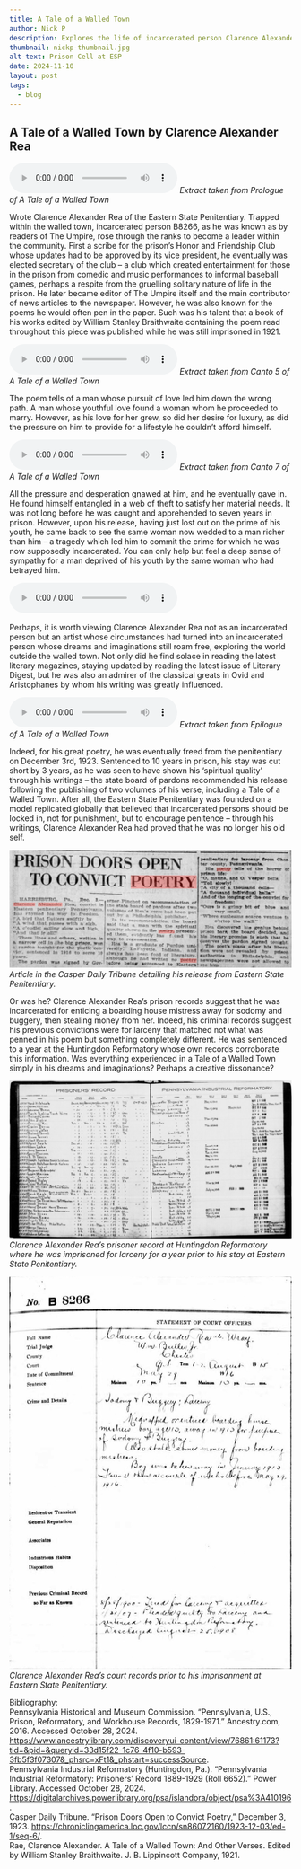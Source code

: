 ```yaml
---
title: A Tale of a Walled Town
author: Nick P
description: Explores the life of incarcerated person Clarence Alexander Rea through his poem a Tale of a Walled Town.
thumbnail: nickp-thumbnail.jpg
alt-text: Prison Cell at ESP
date: 2024-11-10
layout: post
tags:
  - blog
---
```

## A Tale of a Walled Town by Clarence Alexander Rea

![Prologue](/assets/img/Prologue.mp3)
_Extract taken from Prologue of A Tale of a Walled Town_

Wrote Clarence Alexander Rea of the Eastern State Penitentiary. Trapped within the walled town, incarcerated person B8266, as he was known as by readers of The Umpire, rose through the ranks to become a leader within the community. First a scribe for the prison’s Honor and Friendship Club whose updates had to be approved by its vice president, he eventually was elected secretary of the club – a club which created entertainment for those in the prison from comedic and music performances to informal baseball games, perhaps a respite from the gruelling solitary nature of life in the prison. He later became editor of The Umpire itself and the main contributor of news articles to the newspaper. However, he was also known for the poems he would often pen in the paper. Such was his talent that a book of his works edited by William Stanley Braithwaite containing the poem read throughout this piece was published while he was still imprisoned in 1921.

![Canto 5](/assets/img/Canto5.mp3)
_Extract taken from Canto 5 of A Tale of a Walled Town_

The poem tells of a man whose pursuit of love led him down the wrong path. A man whose youthful love found a woman whom he proceeded to marry. However, as his love for her grew, so did her desire for luxury, as did the pressure on him to provide for a lifestyle he couldn’t afford himself. 

![Canto 7](/assets/img/Canto7.mp3)
_Extract taken from Canto 7 of A Tale of a Walled Town_

All the pressure and desperation gnawed at him, and he eventually gave in. He found himself entangled in a web of theft to satisfy her material needs. It was not long before he was caught and apprehended to seven years in prison. However, upon his release, having just lost out on the prime of his youth, he came back to see the same woman now wedded to a man richer than him – a tragedy which led him to commit the crime for which he was now supposedly incarcerated. You can only help but feel a deep sense of sympathy for a man deprived of his youth by the same woman who had betrayed him.

![Canto 8](/assets/img/Canto8.mp3)

Perhaps, it is worth viewing Clarence Alexander Rea not as an incarcerated person but an artist whose circumstances had turned into an incarcerated person whose dreams and imaginations still roam free, exploring the world outside the walled town. Not only did he find solace in reading the latest literary magazines, staying updated by reading the latest issue of Literary Digest, but he was also an admirer of the classical greats in Ovid and Aristophanes by whom his writing was greatly influenced.

![Epilogue](/assets/img/Epilogue.mp3)
_Extract taken from Epilogue of A Tale of a Walled Town_

Indeed, for his great poetry, he was eventually freed from the penitentiary on December 3rd, 1923. Sentenced to 10 years in prison, his stay was cut short by 3 years, as he was seen to have shown his ‘spiritual quality’ through his writings – the state board of pardons recommended his release following the publishing of two volumes of his verse, including a Tale of a Walled Town. After all, the Eastern State Penitentiary was founded on a model replicated globally that believed that incarcerated persons should be locked in, not for punishment, but to encourage penitence – through his writings, Clarence Alexander Rea had proved that he was no longer his old self.

![Casper Daily Tribune](/assets/img/CDTNewspaper.jpg)  
_Article in the Casper Daily Tribune detailing his release from Eastern State Penitentiary._

Or was he? Clarence Alexander Rea’s prison records suggest that he was incarcerated for enticing a boarding house mistress away for sodomy and buggery, then stealing money from her. Indeed, his criminal records suggest his previous convictions were for larceny that matched not what was penned in his poem but something completely different. He was sentenced to a year at the Huntingdon Reformatory whose own records corroborate this information. Was everything experienced in a Tale of a Walled Town simply in his dreams and imaginations? Perhaps a creative dissonance?

![CAR's Huntingdon Record](/assets/img/CARHuntingdon.jpg)  
_Clarence Alexander Rea’s prisoner record at Huntingdon Reformatory where he was imprisoned for larceny for a year prior to his stay at Eastern State Penitentiary._

![CAR's ESP Record](/assets/img/CARESP.jpg)  
_Clarence Alexander Rea’s court records prior to his imprisonment at Eastern State Penitentiary._

Bibliography:  
Pennsylvania Historical and Museum Commission. “Pennsylvania, U.S., Prison, Reformatory, and Workhouse Records, 1829-1971.” Ancestry.com, 2016. Accessed October 28, 2024. https://www.ancestrylibrary.com/discoveryui-content/view/76861:61173?tid=&pid=&queryid=33d15f22-1c76-4f10-b593-3fb5f3f07307&_phsrc=xFt1&_phstart=successSource.  
Pennsylvania Industrial Reformatory (Huntingdon, Pa.). “Pennsylvania Industrial Reformatory: Prisoners’ Record 1889-1929 (Roll 6652).” Power Library. Accessed October 28, 2024. https://digitalarchives.powerlibrary.org/psa/islandora/object/psa%3A410196.  
Casper Daily Tribune. “Prison Doors Open to Convict Poetry,” December 3, 1923. https://chroniclingamerica.loc.gov/lccn/sn86072160/1923-12-03/ed-1/seq-6/.  
Rae, Clarence Alexander. A Tale of a Walled Town: And Other Verses. Edited by William Stanley Braithwaite. J. B. Lippincott Company, 1921.
